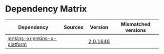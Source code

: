 # Dependency Matrix

Dependency | Sources | Version | Mismatched versions
---------- | ------- | ------- | -------------------
[jenkins-x/jenkins-x-platform](https://github.com/jenkins-x/jenkins-x-platform) |  | [2.0.1648](https://github.com/jenkins-x/jenkins-x-platform/releases/tag/v2.0.1648) | 
